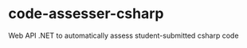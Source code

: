 code-assesser-csharp
====================

Web API .NET to automatically assess student-submitted csharp code
